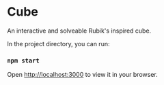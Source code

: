 # Cube

An interactive and solveable Rubik's inspired cube.

In the project directory, you can run:

### `npm start`
Open [http://localhost:3000](http://localhost:3000) to view it in your browser.

